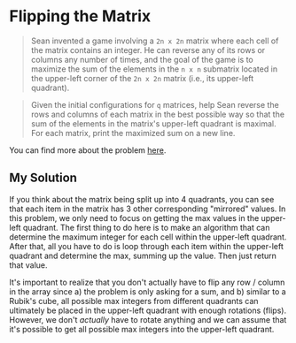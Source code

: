 # Flipping the Matrix

> Sean invented a game involving a `2n x 2n` matrix where each cell of the matrix contains an integer. He can reverse any of its rows or columns any number of times, and the goal of the game is to maximize the sum of the elements in the `n x n` submatrix located in the upper-left corner of the `2n x 2n` matrix (i.e., its upper-left quadrant).

> Given the initial configurations for `q` matrices, help Sean reverse the rows and columns of each matrix in the best possible way so that the sum of the elements in the matrix's upper-left quadrant is maximal. For each matrix, print the maximized sum on a new line.

You can find more about the problem [here](https://www.hackerrank.com/challenges/flipping-the-matrix).

## My Solution

If you think about the matrix being split up into 4 quadrants, you can see that each item in the matrix has 3 other corresponding "mirrored" values. In this problem, we only need to focus on getting the max values in the upper-left quadrant. The first thing to do here is to make an algorithm that can determine the maximum integer for each cell within the upper-left quadrant. After that, all you have to do is loop through each item within the upper-left quadrant and determine the max, summing up the value. Then just return that value.

It's important to realize that you don't actually have to flip any row / column in the array since a) the problem is only asking for a sum, and b) similar to a Rubik's cube, all possible max integers from different quadrants can ultimately be placed in the upper-left quadrant with enough rotations (flips). However, we don't *actually* have to rotate anything and we can assume that it's possible to get all possible max integers into the upper-left quadrant.